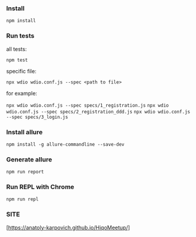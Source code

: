 ### Install
`npm install`


### Run tests
all tests:

`npm test`

specific file:

`npx wdio wdio.conf.js --spec <path to file>`

for example:

`npx wdio wdio.conf.js --spec specs/1_registration.js`
`npx wdio wdio.conf.js --spec specs/2_registration_ddd.js`
`npx wdio wdio.conf.js --spec specs/3_login.js`

### Install allure
`npm install -g allure-commandline --save-dev`

### Generate allure
`npm run report`

### Run REPL with Chrome
`npm run repl`

### SITE
[https://anatoly-karpovich.github.io/HiqoMeetup/]
